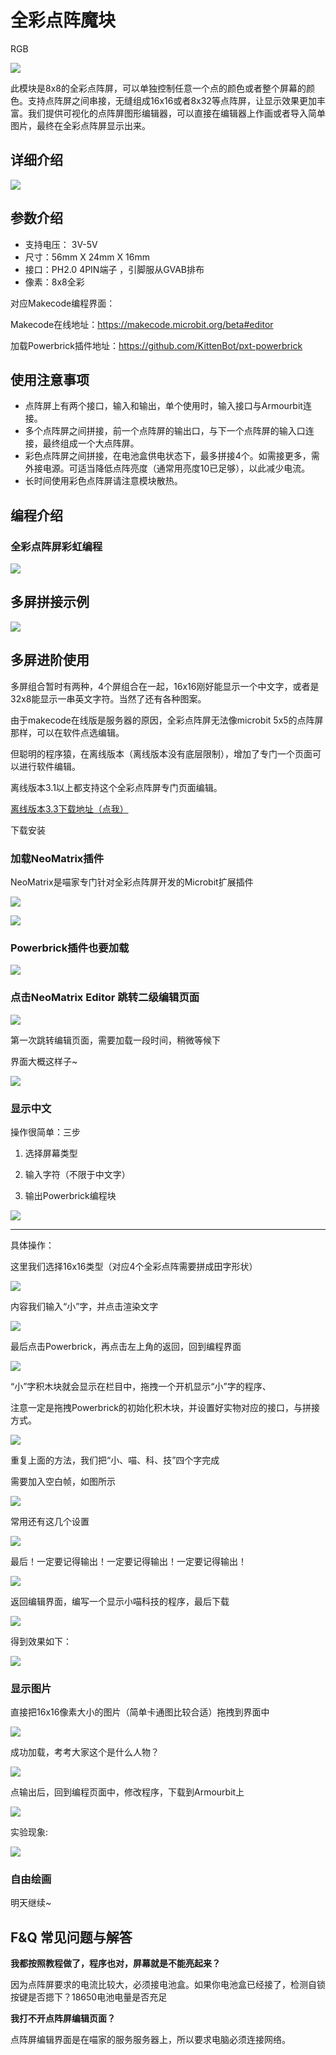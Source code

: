 # 全彩点阵魔块

RGB

![](./images/11_04.png)


此模块是8x8的全彩点阵屏，可以单独控制任意一个点的颜色或者整个屏幕的颜色。支持点阵屏之间串接，无缝组成16x16或者8x32等点阵屏，让显示效果更加丰富。我们提供可视化的点阵屏图形编辑器，可以直接在编辑器上作画或者导入简单图片，最终在全彩点阵屏显示出来。


## 详细介绍

![](./images/11_03.png)

## 参数介绍

- 支持电压： 3V-5V
- 尺寸：56mm X 24mm X 16mm
- 接口：PH2.0 4PIN端子 ，引脚服从GVAB排布
- 像素：8x8全彩



对应Makecode编程界面：

Makecode在线地址：https://makecode.microbit.org/beta#editor

加载Powerbrick插件地址：https://github.com/KittenBot/pxt-powerbrick


## 使用注意事项

- 点阵屏上有两个接口，输入和输出，单个使用时，输入接口与Armourbit连接。
- 多个点阵屏之间拼接，前一个点阵屏的输出口，与下一个点阵屏的输入口连接，最终组成一个大点阵屏。
- 彩色点阵屏之间拼接，在电池盒供电状态下，最多拼接4个。如需接更多，需外接电源。可适当降低点阵亮度（通常用亮度10已足够），以此减少电流。
- 长时间使用彩色点阵屏请注意模块散热。



## 编程介绍

### 全彩点阵屏彩虹编程

![](./images/11_01.png)

## 多屏拼接示例

![](./images/11_02.png)

## 多屏进阶使用

多屏组合暂时有两种，4个屏组合在一起，16x16刚好能显示一个中文字，或者是32x8能显示一串英文字符。当然了还有各种图案。

由于makecode在线版是服务器的原因，全彩点阵屏无法像microbit 5x5的点阵屏那样，可以在软件点选编辑。

但聪明的程序猿，在离线版本（离线版本没有底层限制），增加了专门一个页面可以进行软件编辑。

离线版本3.1以上都支持这个全彩点阵屏专门页面编辑。

[离线版本3.3下载地址（点我）](http://cdn.kittenbot.cn/makecode/win/Makecode%20Setup%203.3.0.exe)

下载安装

### 加载NeoMatrix插件

NeoMatrix是喵家专门针对全彩点阵屏开发的Microbit扩展插件

![](./images/11_05.png)

![](./images/11_06.png)

### Powerbrick插件也要加载

![](./images/11_07.png)

### 点击NeoMatrix Editor 跳转二级编辑页面

![](./images/11_08.png)

第一次跳转编辑页面，需要加载一段时间，稍微等候下

界面大概这样子~

![](./images/11_09.png)

### 显示中文

操作很简单：三步

1. 选择屏幕类型

2. 输入字符（不限于中文字）

3. 输出Powerbrick编程块

![](./images/11_10.png)

----------

具体操作：

这里我们选择16x16类型（对应4个全彩点阵需要拼成田字形状）

![](./images/11_11.png)

内容我们输入“小”字，并点击渲染文字

![](./images/11_12.png)

最后点击Powerbrick，再点击左上角的返回，回到编程界面

![](./images/11_13.png)

“小”字积木块就会显示在栏目中，拖拽一个开机显示“小”字的程序、

注意一定是拖拽Powerbrick的初始化积木块，并设置好实物对应的接口，与拼接方式。

![](./images/11_14.png)

重复上面的方法，我们把“小、喵、科、技”四个字完成

需要加入空白帧，如图所示

![](./images/11_15.png)

常用还有这几个设置

![](./images/11_16.png)

最后！一定要记得输出！一定要记得输出！一定要记得输出！

![](./images/11_17.png)

返回编辑界面，编写一个显示小喵科技的程序，最后下载

![](./images/11_18.png)

得到效果如下：

![](./images/pw05.gif)

### 显示图片

直接把16x16像素大小的图片（简单卡通图比较合适）拖拽到界面中

![](./images/11_19.png)

成功加载，考考大家这个是什么人物？

![](./images/11_20.png)

点输出后，回到编程页面中，修改程序，下载到Armourbit上

![](./images/11_21.png)

实验现象:

![](./images/pw06.gif)

### 自由绘画

明天继续~

## F&Q 常见问题与解答

**我都按照教程做了，程序也对，屏幕就是不能亮起来？**

因为点阵屏要求的电流比较大，必须接电池盒。如果你电池盒已经接了，检测自锁按键是否摁下？18650电池电量是否充足

**我打不开点阵屏编辑页面？**

点阵屏编辑界面是在喵家的服务服务器上，所以要求电脑必须连接网络。
